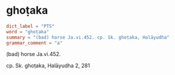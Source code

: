 # ghoṭaka

``` toml
dict_label = "PTS"
word = "ghoṭaka"
summary = "(bad) horse Ja.vi.452. cp. Sk. ghoṭaka, Halāyudha"
grammar_comment = "a"
```

(bad) horse Ja.vi.452.

cp. Sk. ghoṭaka, Halāyudha 2, 281

